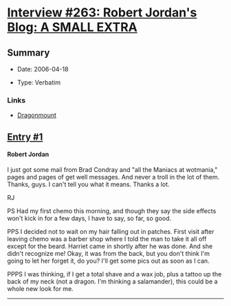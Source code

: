 # [Interview #263: Robert Jordan's Blog: A SMALL EXTRA](https://www.theoryland.com/intvmain.php?i=263)

## Summary

- Date: 2006-04-18

- Type: Verbatim

### Links

- [Dragonmount](http://www.dragonmount.com/forums/blog/4/entry-338-a-small-extra/)


## [Entry #1](./t-263/1)

#### Robert Jordan

I just got some mail from Brad Condray and "all the Maniacs at wotmania," pages and pages of get well messages. And never a troll in the lot of them. Thanks, guys. I can't tell you what it means. Thanks a lot.

RJ

PS Had my first chemo this morning, and though they say the side effects won't kick in for a few days, I have to say, so far, so good.

PPS I decided not to wait on my hair falling out in patches. First visit after leaving chemo was a barber shop where I told the man to take it all off except for the beard. Harriet came in shortly after he was done. And she didn't recognize me! Okay, it was from the back, but you don't think I'm going to let her forget it, do you? I'll get some pics out as soon as I can.

PPPS I was thinking, if I get a total shave and a wax job, plus a tattoo up the back of my neck (not a dragon. I'm thinking a salamander), this could be a whole new look for me.


---

